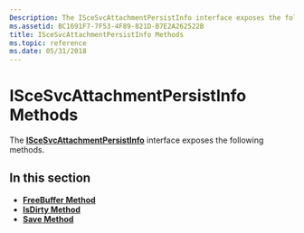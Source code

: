 ```yaml
---
Description: The ISceSvcAttachmentPersistInfo interface exposes the following methods.
ms.assetid: BC1691F7-7F53-4F89-821D-B7E2A262522B
title: ISceSvcAttachmentPersistInfo Methods
ms.topic: reference
ms.date: 05/31/2018
---
```


# ISceSvcAttachmentPersistInfo Methods

The [**ISceSvcAttachmentPersistInfo**](/windows/desktop/api/Scesvc/nn-scesvc-iscesvcattachmentpersistinfo) interface exposes the following methods.

## In this section

-   [**FreeBuffer Method**](/windows/desktop/api/Scesvc/nf-scesvc-iscesvcattachmentpersistinfo-freebuffer)
-   [**IsDirty Method**](/windows/desktop/api/Scesvc/nf-scesvc-iscesvcattachmentpersistinfo-isdirty)
-   [**Save Method**](/windows/desktop/api/Scesvc/nf-scesvc-iscesvcattachmentpersistinfo-save)

 

 



